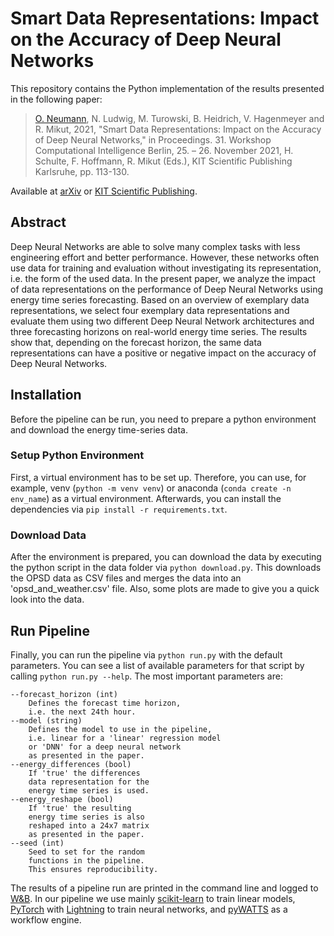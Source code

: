 # Smart Data Representations: Impact on the Accuracy of Deep Neural Networks

This repository contains the Python implementation of the results presented in the following paper:
>[O. Neumann](mailto:oliver.neumann@kit.edu), N. Ludwig, M. Turowski, B. Heidrich, V. Hagenmeyer and R. Mikut, 2021, "Smart Data Representations: Impact on the Accuracy of Deep Neural Networks," in Proceedings. 31. Workshop Computational Intelligence Berlin, 25. – 26. November 2021, H. Schulte, F. Hoffmann, R. Mikut (Eds.), KIT Scientific Publishing Karlsruhe, pp. 113-130.

Available at [arXiv](https://arxiv.org/abs/2111.09128) or [KIT Scientific Publishing](https://www.ksp.kit.edu/site/books/e/10.5445/KSP/1000138532/).

## Abstract

Deep Neural Networks are able to solve many complex tasks with less engineering effort and better performance. However, these networks often use data for training and evaluation without investigating its representation, i.e. the form of the used data. In the present paper, we analyze the impact of data representations on the performance of Deep Neural Networks using energy time series forecasting. Based on an overview of exemplary data representations, we select four exemplary data representations and evaluate them using two different Deep Neural Network architectures and three forecasting horizons on real-world energy time series. The results show that, depending on the forecast horizon, the same data representations can have a positive or negative impact on the accuracy of Deep Neural Networks.

## Installation

Before the pipeline can be run, you need to prepare a python environment and download the energy time-series data. 

### Setup Python Environment

First, a virtual environment has to be set up. Therefore, you can use, for example, venv (`python -m venv venv`) or anaconda (`conda create -n env_name`) as a virtual environment. Afterwards, you can install the dependencies via `pip install -r requirements.txt`. 

### Download Data

After the environment is prepared, you can download the data by executing the python script in the data folder via `python download.py`. This downloads the OPSD data as CSV files and merges the data into an 'opsd_and_weather.csv' file. Also, some plots are made to give you a quick look into the data.

## Run Pipeline

Finally, you can run the pipeline via `python run.py` with the default parameters. You can see a list of available parameters for that script by calling `python run.py --help`. The most important parameters are:

```
--forecast_horizon (int)
    Defines the forecast time horizon,
    i.e. the next 24th hour.
--model (string)
    Defines the model to use in the pipeline,
    i.e. linear for a 'linear' regression model
    or 'DNN' for a deep neural network
    as presented in the paper.
--energy_differences (bool)
    If 'true' the differences
    data representation for the
    energy time series is used.
--energy_reshape (bool)
    If 'true' the resulting
    energy time series is also
    reshaped into a 24x7 matrix
    as presented in the paper.
--seed (int)
    Seed to set for the random
    functions in the pipeline.
    This ensures reproducibility.
```

The results of a pipeline run are printed in the command line and logged to [W&B](http://wandb.com/). In our pipeline we use mainly [scikit-learn](https://scikit-learn.org/stable/) to train linear models, [PyTorch](https://pytorch.org/) with [Lightning](https://www.pytorchlightning.ai/) to train neural networks, and [pyWATTS](https://github.com/KIT-IAI/pyWATTS) as a workflow engine.
